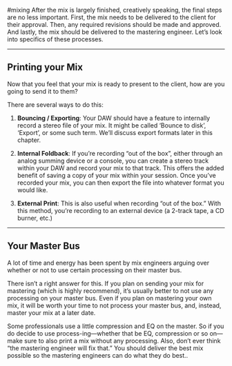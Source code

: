 #mixing
After the mix is largely finished, creatively speaking, the final steps are no less important. First, the mix needs to be delivered to the client for their approval. Then, any required revisions should be made and approved. And lastly, the mix should be delivered to the mastering engineer. Let’s look into specifics of these processes.

---
## Printing your Mix

Now that you feel that your mix is ready to present to the client, how are you going to send it to them?

There are several ways to do this:
1. **Bouncing / Exporting**: Your DAW should have a feature to internally record a stereo file of
your mix. It might be called ‘Bounce to disk’, ‘Export’, or some such term. We’ll discuss export
formats later in this chapter.

2. **Internal Foldback**: If you’re recording “out of the box”, either through an analog summing
device or a console, you can create a stereo track within your DAW and record your mix to
that track. This offers the added benefit of saving a copy of your mix within your session.
Once you’ve recorded your mix, you can then export the file into whatever format you would
like.

3. **External Print**: This is also useful when recording “out of the box.” With this method, you’re
recording to an external device (a 2-track tape, a CD burner, etc.)

---

## Your Master Bus

A lot of time and energy has been spent by mix engineers
arguing over whether or not to use certain processing on their
master bus.

There isn’t a right answer for this. If you plan on sending your mix
for mastering (which is highly recommend), it’s usually better to
not use any processing on your master bus. Even if you plan on
mastering your own mix, it will be worth your time to not process
your master bus, and, instead, master your mix at a later date.

Some professionals use a little compression and EQ on the master. So if you do decide to use process-ing—whether that be EQ, compression or so on—make sure to also print a mix without any processing. Also, don’t ever think “the mastering engineer will fix that.” You should deliver the best mix possible so the mastering engineers can do what they do best..